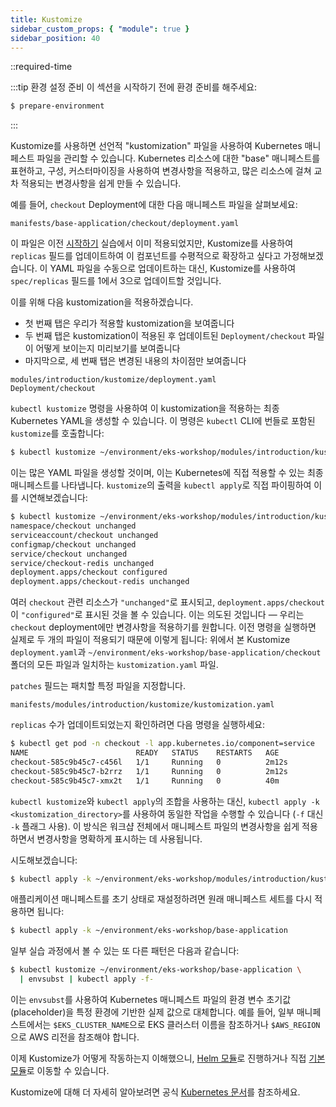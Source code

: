 ```yaml
---
title: Kustomize
sidebar_custom_props: { "module": true }
sidebar_position: 40
---
```


::required-time

:::tip 환경 설정 준비
이 섹션을 시작하기 전에 환경 준비를 해주세요:

```bash timeout=300 wait=10
$ prepare-environment
```

:::

Kustomize를 사용하면 선언적 "kustomization" 파일을 사용하여 Kubernetes 매니페스트 파일을 관리할 수 있습니다. Kubernetes 리소스에 대한 "base" 매니페스트를 표현하고, 구성, 커스터마이징을 사용하여 변경사항을 적용하고, 많은 리소스에 걸쳐 교차 적용되는 변경사항을 쉽게 만들 수 있습니다.

예를 들어, `checkout` Deployment에 대한 다음 매니페스트 파일을 살펴보세요:

```file
manifests/base-application/checkout/deployment.yaml
```

이 파일은 이전 [시작하기](../getting-start/) 실습에서 이미 적용되었지만, Kustomize를 사용하여 `replicas` 필드를 업데이트하여 이 컴포넌트를 수평적으로 확장하고 싶다고 가정해보겠습니다. 이 YAML 파일을 수동으로 업데이트하는 대신, Kustomize를 사용하여 `spec/replicas` 필드를 1에서 3으로 업데이트할 것입니다.

이를 위해 다음 kustomization을 적용하겠습니다.

- 첫 번째 탭은 우리가 적용할 kustomization을 보여줍니다
- 두 번째 탭은 kustomization이 적용된 후 업데이트된 `Deployment/checkout` 파일이 어떻게 보이는지 미리보기를 보여줍니다
- 마지막으로, 세 번째 탭은 변경된 내용의 차이점만 보여줍니다

```kustomization
modules/introduction/kustomize/deployment.yaml
Deployment/checkout
```

`kubectl kustomize` 명령을 사용하여 이 kustomization을 적용하는 최종 Kubernetes YAML을 생성할 수 있습니다. 이 명령은 `kubectl` CLI에 번들로 포함된 `kustomize`를 호출합니다:

```bash
$ kubectl kustomize ~/environment/eks-workshop/modules/introduction/kustomize
```

이는 많은 YAML 파일을 생성할 것이며, 이는 Kubernetes에 직접 적용할 수 있는 최종 매니페스트를 나타냅니다. `kustomize`의 출력을 `kubectl apply`로 직접 파이핑하여 이를 시연해보겠습니다:

```bash
$ kubectl kustomize ~/environment/eks-workshop/modules/introduction/kustomize | kubectl apply -f -
namespace/checkout unchanged
serviceaccount/checkout unchanged
configmap/checkout unchanged
service/checkout unchanged
service/checkout-redis unchanged
deployment.apps/checkout configured
deployment.apps/checkout-redis unchanged
```

여러 `checkout` 관련 리소스가 `"unchanged"`로 표시되고, `deployment.apps/checkout`이 `"configured"`로 표시된 것을 볼 수 있습니다. 이는 의도된 것입니다 — 우리는 `checkout` deployment에만 변경사항을 적용하기를 원합니다. 이전 명령을 실행하면 실제로 두 개의 파일이 적용되기 때문에 이렇게 됩니다: 위에서 본 Kustomize `deployment.yaml`과 `~/environment/eks-workshop/base-application/checkout` 폴더의 모든 파일과 일치하는 `kustomization.yaml` 파일.

`patches` 필드는 패치할 특정 파일을 지정합니다.

```file
manifests/modules/introduction/kustomize/kustomization.yaml
```

`replicas` 수가 업데이트되었는지 확인하려면 다음 명령을 실행하세요:

```bash
$ kubectl get pod -n checkout -l app.kubernetes.io/component=service
NAME                        READY   STATUS    RESTARTS   AGE
checkout-585c9b45c7-c456l   1/1     Running   0          2m12s
checkout-585c9b45c7-b2rrz   1/1     Running   0          2m12s
checkout-585c9b45c7-xmx2t   1/1     Running   0          40m
```

`kubectl kustomize`와 `kubectl apply`의 조합을 사용하는 대신, `kubectl apply -k <kustomization_directory>`를 사용하여 동일한 작업을 수행할 수 있습니다 (`-f` 대신 `-k` 플래그 사용). 이 방식은 워크샵 전체에서 매니페스트 파일의 변경사항을 쉽게 적용하면서 변경사항을 명확하게 표시하는 데 사용됩니다.

시도해보겠습니다:

```bash
$ kubectl apply -k ~/environment/eks-workshop/modules/introduction/kustomize
```

애플리케이션 매니페스트를 초기 상태로 재설정하려면 원래 매니페스트 세트를 다시 적용하면 됩니다:

```bash timeout=300 wait=30
$ kubectl apply -k ~/environment/eks-workshop/base-application
```

일부 실습 과정에서 볼 수 있는 또 다른 패턴은 다음과 같습니다:

```bash
$ kubectl kustomize ~/environment/eks-workshop/base-application \
  | envsubst | kubectl apply -f-
```

이는 `envsubst`를 사용하여 Kubernetes 매니페스트 파일의 환경 변수 초기값(placeholder)을 특정 환경에 기반한 실제 값으로 대체합니다. 예를 들어, 일부 매니페스트에서는 `$EKS_CLUSTER_NAME`으로 EKS 클러스터 이름을 참조하거나 `$AWS_REGION`으로 AWS 리전을 참조해야 합니다.

이제 Kustomize가 어떻게 작동하는지 이해했으니, [Helm 모듈](/docs/introduction/helm)로 진행하거나 직접 [기본 모듈](/docs/fundamentals)로 이동할 수 있습니다.

Kustomize에 대해 더 자세히 알아보려면 공식 [Kubernetes 문서](https://kubernetes.io/docs/tasks/manage-kubernetes-objects/kustomization/)를 참조하세요.